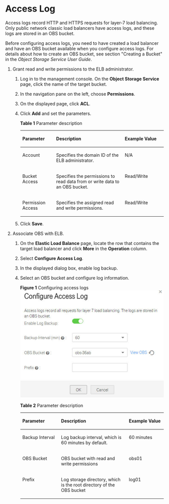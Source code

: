 # Access Log<a name="en-us_elb_03_0004"></a>

Access logs record HTTP and HTTPS requests for layer-7 load balancing. Only public network classic load balancers have access logs, and these logs are stored in an OBS bucket.

Before configuring access logs, you need to have created a load balancer and have an OBS bucket available when you configure access logs. For details about how to create an OBS bucket, see section "Creating a Bucket" in the  _Object Storage Service User Guide_.

1.  Grant read and write permissions to the ELB administrator.
    1.  Log in to the management console. On the  **Object Storage Service**  page, click the name of the target bucket.
    2.  In the navigation pane on the left, choose  **Permissions**.
    3.  On the displayed page, click  **ACL**.
    4.  Click  **Add**  and set the parameters.

        **Table  1**  Parameter description

        <a name="table38812372310"></a><table><thead align="left"><tr id="row688153202311"><th class="cellrowborder" valign="top" width="23.56%" id="mcps1.2.4.1.1"><p id="p158811032235"><a name="p158811032235"></a><a name="p158811032235"></a><strong id="b842352706114331"><a name="b842352706114331"></a><a name="b842352706114331"></a>Parameter</strong></p>
        </th>
        <th class="cellrowborder" valign="top" width="47.81%" id="mcps1.2.4.1.2"><p id="p13881173112319"><a name="p13881173112319"></a><a name="p13881173112319"></a><strong id="b8423527061772"><a name="b8423527061772"></a><a name="b8423527061772"></a>Description</strong></p>
        </th>
        <th class="cellrowborder" valign="top" width="28.63%" id="mcps1.2.4.1.3"><p id="p688110316235"><a name="p688110316235"></a><a name="p688110316235"></a><strong id="b842352706185219"><a name="b842352706185219"></a><a name="b842352706185219"></a>Example Value</strong></p>
        </th>
        </tr>
        </thead>
        <tbody><tr id="row208811311236"><td class="cellrowborder" valign="top" width="23.56%" headers="mcps1.2.4.1.1 "><p id="p188811631233"><a name="p188811631233"></a><a name="p188811631233"></a>Account</p>
        </td>
        <td class="cellrowborder" valign="top" width="47.81%" headers="mcps1.2.4.1.2 "><p id="p16881103112313"><a name="p16881103112313"></a><a name="p16881103112313"></a>Specifies the domain ID of the ELB administrator.</p>
        </td>
        <td class="cellrowborder" valign="top" width="28.63%" headers="mcps1.2.4.1.3 "><p id="p13881163192316"><a name="p13881163192316"></a><a name="p13881163192316"></a>N/A</p>
        </td>
        </tr>
        <tr id="row3881530237"><td class="cellrowborder" valign="top" width="23.56%" headers="mcps1.2.4.1.1 "><p id="p1088120314231"><a name="p1088120314231"></a><a name="p1088120314231"></a>Bucket Access</p>
        </td>
        <td class="cellrowborder" valign="top" width="47.81%" headers="mcps1.2.4.1.2 "><p id="p11881143142315"><a name="p11881143142315"></a><a name="p11881143142315"></a>Specifies the permissions to read data from or write data to an OBS bucket.</p>
        </td>
        <td class="cellrowborder" valign="top" width="28.63%" headers="mcps1.2.4.1.3 "><p id="p20881143182318"><a name="p20881143182318"></a><a name="p20881143182318"></a>Read/Write</p>
        </td>
        </tr>
        <tr id="row4881733231"><td class="cellrowborder" valign="top" width="23.56%" headers="mcps1.2.4.1.1 "><p id="p48811322311"><a name="p48811322311"></a><a name="p48811322311"></a>Permission Access</p>
        </td>
        <td class="cellrowborder" valign="top" width="47.81%" headers="mcps1.2.4.1.2 "><p id="p1088116342317"><a name="p1088116342317"></a><a name="p1088116342317"></a>Specifies the assigned read and write permissions.</p>
        </td>
        <td class="cellrowborder" valign="top" width="28.63%" headers="mcps1.2.4.1.3 "><p id="p58811338239"><a name="p58811338239"></a><a name="p58811338239"></a>Read/Write</p>
        </td>
        </tr>
        </tbody>
        </table>

    5.  Click  **Save**.
2.  Associate OBS with ELB.
    1.  On the  **Elastic Load Balance** page, locate the row that contains the target load balancer and click **More** in the **Operation**  column.
    2.  Select  **Configure Access Log**.
    3.  In the displayed dialog box, enable log backup.
    4.  Select an OBS bucket and configure log information.

        **Figure  1**  Configuring access logs<a name="fig189520322318"></a>
        ![](figures/configuring-access-logs.jpg "Configuring access logs")

        **Table  2**  Parameter description

        <a name="table389515316230"></a><table><thead align="left"><tr id="row089593132313"><th class="cellrowborder" valign="top" width="26.94269426942694%" id="mcps1.2.4.1.1"><p id="p689520342319"><a name="p689520342319"></a><a name="p689520342319"></a><strong id="b842352706114331_1"><a name="b842352706114331_1"></a><a name="b842352706114331_1"></a>Parameter</strong></p>
        </th>
        <th class="cellrowborder" valign="top" width="47.24472447244724%" id="mcps1.2.4.1.2"><p id="p68954362315"><a name="p68954362315"></a><a name="p68954362315"></a><strong id="b8423527061772_1"><a name="b8423527061772_1"></a><a name="b8423527061772_1"></a>Description</strong></p>
        </th>
        <th class="cellrowborder" valign="top" width="25.81258125812581%" id="mcps1.2.4.1.3"><p id="p789514302312"><a name="p789514302312"></a><a name="p789514302312"></a><strong id="b842352706194150"><a name="b842352706194150"></a><a name="b842352706194150"></a>Example Value</strong></p>
        </th>
        </tr>
        </thead>
        <tbody><tr id="row1489583132317"><td class="cellrowborder" valign="top" width="26.94269426942694%" headers="mcps1.2.4.1.1 "><p id="p19895638231"><a name="p19895638231"></a><a name="p19895638231"></a>Backup Interval</p>
        </td>
        <td class="cellrowborder" valign="top" width="47.24472447244724%" headers="mcps1.2.4.1.2 "><p id="p489593192314"><a name="p489593192314"></a><a name="p489593192314"></a>Log backup interval, which is 60 minutes by default.</p>
        </td>
        <td class="cellrowborder" valign="top" width="25.81258125812581%" headers="mcps1.2.4.1.3 "><p id="p168950352315"><a name="p168950352315"></a><a name="p168950352315"></a>60 minutes</p>
        </td>
        </tr>
        <tr id="row10895139239"><td class="cellrowborder" valign="top" width="26.94269426942694%" headers="mcps1.2.4.1.1 "><p id="p10895538239"><a name="p10895538239"></a><a name="p10895538239"></a>OBS Bucket</p>
        </td>
        <td class="cellrowborder" valign="top" width="47.24472447244724%" headers="mcps1.2.4.1.2 "><p id="p489510312239"><a name="p489510312239"></a><a name="p489510312239"></a>OBS bucket with read and write permissions</p>
        </td>
        <td class="cellrowborder" valign="top" width="25.81258125812581%" headers="mcps1.2.4.1.3 "><p id="p1289563132316"><a name="p1289563132316"></a><a name="p1289563132316"></a>obs01</p>
        </td>
        </tr>
        <tr id="row389593132313"><td class="cellrowborder" valign="top" width="26.94269426942694%" headers="mcps1.2.4.1.1 "><p id="p1089513372319"><a name="p1089513372319"></a><a name="p1089513372319"></a>Prefix</p>
        </td>
        <td class="cellrowborder" valign="top" width="47.24472447244724%" headers="mcps1.2.4.1.2 "><p id="p1289512310238"><a name="p1289512310238"></a><a name="p1289512310238"></a>Log storage directory, which is the root directory of the OBS bucket</p>
        </td>
        <td class="cellrowborder" valign="top" width="25.81258125812581%" headers="mcps1.2.4.1.3 "><p id="p189533182311"><a name="p189533182311"></a><a name="p189533182311"></a>log01</p>
        </td>
        </tr>
        </tbody>
        </table>



